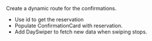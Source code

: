 Create a dynamic route for the confirmations. 
- Use id to get the reservation 
- Populate ConfirmationCard with reservation. 
- Add DaySwiper to fetch new data when swiping stops. 